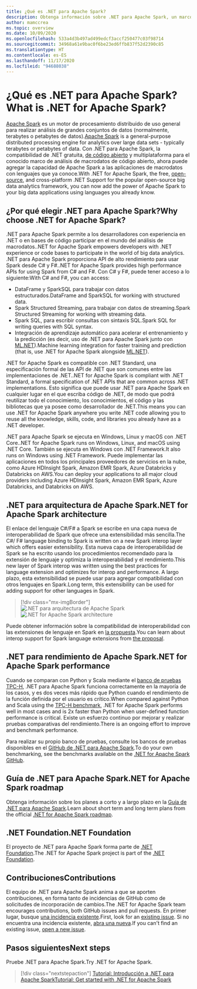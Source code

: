 ```yaml
---
title: ¿Qué es .NET para Apache Spark?
description: Obtenga información sobre .NET para Apache Spark, un marco de análisis de macrodatos gratuito, de código abierto y multiplataforma que permite usar Spark en cualquier lugar en el que escriba código de .NET.
author: mamccrea
ms.topic: overview
ms.date: 10/09/2020
ms.openlocfilehash: 533a4d3b497ad499edcf3accf250477c03f98714
ms.sourcegitcommit: 34968a61e9bac0f6be23ed6ffb837f52d2390c85
ms.translationtype: HT
ms.contentlocale: es-ES
ms.lasthandoff: 11/17/2020
ms.locfileid: "94688038"
---
```

# <a name="what-is-net-for-apache-spark"></a><span data-ttu-id="d6899-103">¿Qué es .NET para Apache Spark?</span><span class="sxs-lookup"><span data-stu-id="d6899-103">What is .NET for Apache Spark?</span></span>

<span data-ttu-id="d6899-104">[Apache Spark](what-is-spark.md) es un motor de procesamiento distribuido de uso general para realizar análisis de grandes conjuntos de datos (normalmente, terabytes o petabytes de datos).</span><span class="sxs-lookup"><span data-stu-id="d6899-104">[Apache Spark](what-is-spark.md) is a general-purpose distributed processing engine for analytics over large data sets - typically terabytes or petabytes of data.</span></span> <span data-ttu-id="d6899-105">Con .NET para Apache Spark, la compatibilidad de .NET gratuita, [de código abierto](https://github.com/dotnet/spark) y multiplataforma para el conocido marco de análisis de macrodatos de código abierto, ahora puede agregar la capacidad de Apache Spark a las aplicaciones de macrodatos con lenguajes que ya conoce.</span><span class="sxs-lookup"><span data-stu-id="d6899-105">With .NET for Apache Spark, the free, [open-source](https://github.com/dotnet/spark), and cross-platform .NET Support for the popular open-source big data analytics framework, you can now add the power of Apache Spark to your big data applications using languages you already know.</span></span>

## <a name="why-choose-net-for-apache-spark"></a><span data-ttu-id="d6899-106">¿Por qué elegir .NET para Apache Spark?</span><span class="sxs-lookup"><span data-stu-id="d6899-106">Why choose .NET for Apache Spark?</span></span>

<span data-ttu-id="d6899-107">.NET para Apache Spark permite a los desarrolladores con experiencia en .NET o en bases de código participar en el mundo del análisis de macrodatos.</span><span class="sxs-lookup"><span data-stu-id="d6899-107">.NET for Apache Spark empowers developers with .NET experience or code bases to participate in the world of big data analytics.</span></span> <span data-ttu-id="d6899-108">.NET para Apache Spark proporciona API de alto rendimiento para usar Spark desde C# y F#.</span><span class="sxs-lookup"><span data-stu-id="d6899-108">.NET for Apache Spark provides high performance APIs for using Spark from C# and F#.</span></span> <span data-ttu-id="d6899-109">Con C# y F#, puede tener acceso a lo siguiente:</span><span class="sxs-lookup"><span data-stu-id="d6899-109">With C# and F#, you can access:</span></span>

* <span data-ttu-id="d6899-110">DataFrame y SparkSQL para trabajar con datos estructurados.</span><span class="sxs-lookup"><span data-stu-id="d6899-110">DataFrame and SparkSQL for working with structured data.</span></span>
* <span data-ttu-id="d6899-111">Spark Structured Streaming, para trabajar con datos de streaming.</span><span class="sxs-lookup"><span data-stu-id="d6899-111">Spark Structured Streaming for working with streaming data.</span></span>
* <span data-ttu-id="d6899-112">Spark SQL, para escribir consultas con sintaxis SQL.</span><span class="sxs-lookup"><span data-stu-id="d6899-112">Spark SQL for writing queries with SQL syntax.</span></span>
* <span data-ttu-id="d6899-113">Integración de aprendizaje automático para acelerar el entrenamiento y la predicción (es decir, uso de .NET para Apache Spark junto con [ML.NET](https://dot.net/ml)).</span><span class="sxs-lookup"><span data-stu-id="d6899-113">Machine learning integration for faster training and prediction (that is, use .NET for Apache Spark alongside [ML.NET](https://dot.net/ml)).</span></span>

<span data-ttu-id="d6899-114">.NET for Apache Spark es compatible con .NET Standard, una especificación formal de las API de .NET que son comunes entre las implementaciones de .NET.</span><span class="sxs-lookup"><span data-stu-id="d6899-114">.NET for Apache Spark is compliant with .NET Standard, a formal specification of .NET APIs that are common across .NET implementations.</span></span> <span data-ttu-id="d6899-115">Esto significa que puede usar .NET para Apache Spark en cualquier lugar en el que escriba código de .NET, de modo que podrá reutilizar todo el conocimiento, los conocimientos, el código y las bibliotecas que ya posee como desarrollador de .NET.</span><span class="sxs-lookup"><span data-stu-id="d6899-115">This means you can use .NET for Apache Spark anywhere you write .NET code allowing you to reuse all the knowledge, skills, code, and libraries you already have as a .NET developer.</span></span>

<span data-ttu-id="d6899-116">.NET para Apache Spark se ejecuta en Windows, Linux y macOS con .NET Core.</span><span class="sxs-lookup"><span data-stu-id="d6899-116">.NET for Apache Spark runs on Windows, Linux, and macOS using .NET Core.</span></span> <span data-ttu-id="d6899-117">También se ejecuta en Windows con .NET Framework.</span><span class="sxs-lookup"><span data-stu-id="d6899-117">It also runs on Windows using .NET Framework.</span></span> <span data-ttu-id="d6899-118">Puede implementar las aplicaciones en todos los principales proveedores de servicios en la nube, como Azure HDInsight Spark, Amazon EMR Spark, Azure Databricks y Databricks on AWS.</span><span class="sxs-lookup"><span data-stu-id="d6899-118">You can deploy your applications to all major cloud providers including Azure HDInsight Spark, Amazon EMR Spark, Azure Databricks, and Databricks on AWS.</span></span>

## <a name="net-for-apache-spark-architecture"></a><span data-ttu-id="d6899-119">.NET para arquitectura de Apache Spark</span><span class="sxs-lookup"><span data-stu-id="d6899-119">.NET for Apache Spark architecture</span></span>

<span data-ttu-id="d6899-120">El enlace del lenguaje C#/F# a Spark se escribe en una capa nueva de interoperabilidad de Spark que ofrece una extensibilidad más sencilla.</span><span class="sxs-lookup"><span data-stu-id="d6899-120">The C#/ F# language binding to Spark is written on a new Spark interop layer which offers easier extensibility.</span></span> <span data-ttu-id="d6899-121">Esta nueva capa de interoperabilidad de Spark se ha escrito usando los procedimientos recomendado para la extensión de lenguaje y optimiza la interoperabilidad y el rendimiento.</span><span class="sxs-lookup"><span data-stu-id="d6899-121">This new layer of Spark interop was written using the best practices for language extension and optimizes for interop and performance.</span></span> <span data-ttu-id="d6899-122">A largo plazo, esta extensibilidad se puede usar para agregar compatibilidad con otros lenguajes en Spark.</span><span class="sxs-lookup"><span data-stu-id="d6899-122">Long term, this extensibility can be used for adding support for other languages in Spark.</span></span>

> [!div class="mx-imgBorder"]
> <span data-ttu-id="d6899-123">![.NET para arquitectura de Apache Spark](media/dotnet-spark-architecture.png)</span><span class="sxs-lookup"><span data-stu-id="d6899-123">![.NET for Apache Spark architecture](media/dotnet-spark-architecture.png)</span></span>

<span data-ttu-id="d6899-124">Puede obtener información sobre la compatibilidad de interoperabilidad con las extensiones de lenguaje en Spark en [la propuesta](https://issues.apache.org/jira/browse/SPARK-26257).</span><span class="sxs-lookup"><span data-stu-id="d6899-124">You can learn about interop support for Spark language extensions from [the proposal](https://issues.apache.org/jira/browse/SPARK-26257).</span></span>

## <a name="net-for-apache-spark-performance"></a><span data-ttu-id="d6899-125">.NET para rendimiento de Apache Spark</span><span class="sxs-lookup"><span data-stu-id="d6899-125">.NET for Apache Spark performance</span></span>

<span data-ttu-id="d6899-126">Cuando se comparan con Python y Scala mediante el [banco de pruebas TPC-H](http://www.tpc.org/tpch/), .NET para Apache Spark funciona correctamente en la mayoría de los casos, y es dos veces más rápido que Python cuando el rendimiento de la función definida por el usuario es crítico.</span><span class="sxs-lookup"><span data-stu-id="d6899-126">When compared against Python and Scala using the [TPC-H benchmark](http://www.tpc.org/tpch/), .NET for Apache Spark performs well in most cases and is 2x faster than Python when user-defined function performance is critical.</span></span> <span data-ttu-id="d6899-127">Existe un esfuerzo continuo por mejorar y realizar pruebas comparativas del rendimiento.</span><span class="sxs-lookup"><span data-stu-id="d6899-127">There is an ongoing effort to improve and benchmark performance.</span></span>

<span data-ttu-id="d6899-128">Para realizar su propio banco de pruebas, consulte los bancos de pruebas disponibles en el [GitHub de .NET para Apache Spark](https://github.com/dotnet/spark/tree/master/benchmark).</span><span class="sxs-lookup"><span data-stu-id="d6899-128">To do your own benchmarking, see the benchmarks available on the [.NET for Apache Spark GitHub](https://github.com/dotnet/spark/tree/master/benchmark).</span></span>

## <a name="net-for-apache-spark-roadmap"></a><span data-ttu-id="d6899-129">Guía de .NET para Apache Spark</span><span class="sxs-lookup"><span data-stu-id="d6899-129">.NET for Apache Spark roadmap</span></span>

<span data-ttu-id="d6899-130">Obtenga información sobre los planes a corto y a largo plazo en la [Guía de .NET para Apache Spark](https://github.com/dotnet/spark/blob/master/ROADMAP.md).</span><span class="sxs-lookup"><span data-stu-id="d6899-130">Learn about short term and long term plans from the official [.NET for Apache Spark roadmap](https://github.com/dotnet/spark/blob/master/ROADMAP.md).</span></span>

## <a name="net-foundation"></a><span data-ttu-id="d6899-131">.NET Foundation</span><span class="sxs-lookup"><span data-stu-id="d6899-131">.NET Foundation</span></span>

<span data-ttu-id="d6899-132">El proyecto de .NET para Apache Spark forma parte de [.NET Foundation](https://www.dotnetfoundation.org/).</span><span class="sxs-lookup"><span data-stu-id="d6899-132">The .NET for Apache Spark project is part of the [.NET Foundation](https://www.dotnetfoundation.org/).</span></span>

## <a name="contributions"></a><span data-ttu-id="d6899-133">Contribuciones</span><span class="sxs-lookup"><span data-stu-id="d6899-133">Contributions</span></span>

<span data-ttu-id="d6899-134">El equipo de .NET para Apache Spark anima a que se aporten contribuciones, en forma tanto de incidencias de GitHub como de solicitudes de incorporación de cambios.</span><span class="sxs-lookup"><span data-stu-id="d6899-134">The .NET for Apache Spark team encourages contributions, both GitHub issues and pull requests.</span></span> <span data-ttu-id="d6899-135">En primer lugar, busque [una incidencia existente](https://github.com/dotnet/spark/issues).</span><span class="sxs-lookup"><span data-stu-id="d6899-135">First, look for an [existing issue](https://github.com/dotnet/spark/issues).</span></span> <span data-ttu-id="d6899-136">Si no encuentra una incidencia existente, [abra una nueva](https://github.com/dotnet/spark/issues?utf8=%E2%9C%93&q=is%3Aissue+is%3Aopen+).</span><span class="sxs-lookup"><span data-stu-id="d6899-136">If you can't find an existing issue, [open a new issue](https://github.com/dotnet/spark/issues?utf8=%E2%9C%93&q=is%3Aissue+is%3Aopen+).</span></span>

## <a name="next-steps"></a><span data-ttu-id="d6899-137">Pasos siguientes</span><span class="sxs-lookup"><span data-stu-id="d6899-137">Next steps</span></span>

<span data-ttu-id="d6899-138">Pruebe .NET para Apache Spark.</span><span class="sxs-lookup"><span data-stu-id="d6899-138">Try .NET for Apache Spark.</span></span>
> [!div class="nextstepaction"]
> [<span data-ttu-id="d6899-139">Tutorial: Introducción a .NET para Apache Spark</span><span class="sxs-lookup"><span data-stu-id="d6899-139">Tutorial: Get started with .NET for Apache Spark</span></span>](./tutorials/get-started.md)

